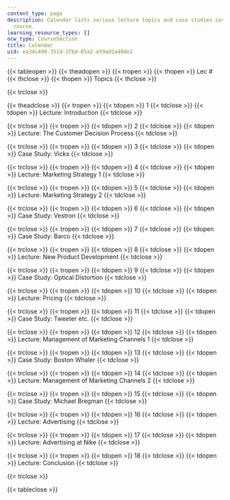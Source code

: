 ```yaml
---
content_type: page
description: Calendar lists various lecture topics and case studies covered in the
  course.
learning_resource_types: []
ocw_type: CourseSection
title: Calendar
uid: ea34c490-351d-2fbd-65a2-e59ad2a40de2
---
```


{{< tableopen >}}
{{< theadopen >}}
{{< tropen >}}
{{< thopen >}}
Lec #
{{< thclose >}}
{{< thopen >}}
Topics
{{< thclose >}}

{{< trclose >}}

{{< theadclose >}}
{{< tropen >}}
{{< tdopen >}}
1
{{< tdclose >}}
{{< tdopen >}}
Lecture: Introduction
{{< tdclose >}}

{{< trclose >}}
{{< tropen >}}
{{< tdopen >}}
2
{{< tdclose >}}
{{< tdopen >}}
Lecture: The Customer Decision Process
{{< tdclose >}}

{{< trclose >}}
{{< tropen >}}
{{< tdopen >}}
3
{{< tdclose >}}
{{< tdopen >}}
Case Study: Vicks
{{< tdclose >}}

{{< trclose >}}
{{< tropen >}}
{{< tdopen >}}
4
{{< tdclose >}}
{{< tdopen >}}
Lecture: Marketing Strategy 1
{{< tdclose >}}

{{< trclose >}}
{{< tropen >}}
{{< tdopen >}}
5
{{< tdclose >}}
{{< tdopen >}}
Lecture: Marketing Strategy 2
{{< tdclose >}}

{{< trclose >}}
{{< tropen >}}
{{< tdopen >}}
6
{{< tdclose >}}
{{< tdopen >}}
Case Study: Vestron
{{< tdclose >}}

{{< trclose >}}
{{< tropen >}}
{{< tdopen >}}
7
{{< tdclose >}}
{{< tdopen >}}
Case Study: Barco
{{< tdclose >}}

{{< trclose >}}
{{< tropen >}}
{{< tdopen >}}
8
{{< tdclose >}}
{{< tdopen >}}
Lecture: New Product Development
{{< tdclose >}}

{{< trclose >}}
{{< tropen >}}
{{< tdopen >}}
9
{{< tdclose >}}
{{< tdopen >}}
Case Study: Optical Distortion
{{< tdclose >}}

{{< trclose >}}
{{< tropen >}}
{{< tdopen >}}
10
{{< tdclose >}}
{{< tdopen >}}
Lecture: Pricing
{{< tdclose >}}

{{< trclose >}}
{{< tropen >}}
{{< tdopen >}}
11
{{< tdclose >}}
{{< tdopen >}}
Case Study: Tweeter etc.
{{< tdclose >}}

{{< trclose >}}
{{< tropen >}}
{{< tdopen >}}
12
{{< tdclose >}}
{{< tdopen >}}
Lecture: Management of Marketing Channels 1
{{< tdclose >}}

{{< trclose >}}
{{< tropen >}}
{{< tdopen >}}
13
{{< tdclose >}}
{{< tdopen >}}
Case Study: Boston Whaler
{{< tdclose >}}

{{< trclose >}}
{{< tropen >}}
{{< tdopen >}}
14
{{< tdclose >}}
{{< tdopen >}}
Lecture: Management of Marketing Channels 2
{{< tdclose >}}

{{< trclose >}}
{{< tropen >}}
{{< tdopen >}}
15
{{< tdclose >}}
{{< tdopen >}}
Case Study: Michael Bregman
{{< tdclose >}}

{{< trclose >}}
{{< tropen >}}
{{< tdopen >}}
16
{{< tdclose >}}
{{< tdopen >}}
Lecture: Advertising
{{< tdclose >}}

{{< trclose >}}
{{< tropen >}}
{{< tdopen >}}
17
{{< tdclose >}}
{{< tdopen >}}
Lecture: Advertising at Nike
{{< tdclose >}}

{{< trclose >}}
{{< tropen >}}
{{< tdopen >}}
18
{{< tdclose >}}
{{< tdopen >}}
Lecture: Conclusion
{{< tdclose >}}

{{< trclose >}}

{{< tableclose >}}